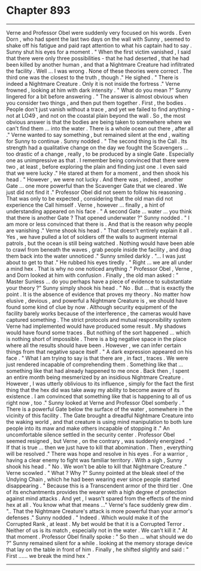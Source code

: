 
# Chapter 893


---

Verne and Professor Obel were suddenly very focused on his words . Even Dorn , who had spent the last two days on the wall with Sunny , seemed to shake off his fatigue and paid rapt attention to what his captain had to say .
Sunny shut his eyes for a moment .
" When the first victim vanished , I said that there were only three possibilities - that he had deserted , that he had been killed by another human , and that a Nightmare Creature had infiltrated the facility . Well ... I was wrong . None of these theories were correct . The third one was the closest to the truth , though ."
He sighed .
" There is indeed a Nightmare Creature . Only it is not inside the fortress ."
Verne frowned , looking at him with dark intensity .
" What do you mean ?"
Sunny lingered for a bit before answering .
" The answer is almost obvious when you consider two things , and then put them together . First , the bodies . People don't just vanish without a trace , and yet we failed to find anything - not at LO49 , and not on the coastal plain beyond the wall . So , the most obvious answer is that the bodies are being taken to somewhere where we can't find them ... into the water . There is a whole ocean out there , after all ."
Verne wanted to say something , but remained silent at the end , waiting for Sunny to continue . Sunny nodded .
" The second thing is the Call . Its strength had a qualitative change on the day we fought the Scavengers ... too drastic of a change , really , to be produced by a single Gate . Especially one as unimpressive as that . I remember being convinced that there were two , at least , before exploring the plain and finding just one . I even said that we were lucky ."
He stared at them for a moment , and then shook his head .
" However , we were not lucky . And there was , indeed , another Gate ... one more powerful than the Scavenger Gate that we cleared . We just did not find it ."
Professor Obel did not seem to follow his reasoning . That was only to be expected , considering that the old man did not experience the Call himself . Verne , however ... finally , a hint of understanding appeared on his face .
" A second Gate ... water ... you think that there is another Gate ? That opened underwater ?"
Sunny nodded .
" I am more or less convinced that there is . And that is the reason why people are vanishing ."
Verne shook his head .
" That doesn't entirely explain it all . Yes , we have pulled a lot of soldiers off the walls to augment internal patrols , but the ocean is still being watched . Nothing would have been able to crawl from beneath the waves , grab people inside the facility , and drag them back into the water unnoticed ."
Sunny smiled darkly .
"... I was just about to get to that ."
He rubbed his eyes tiredly .
" Right ... we are all under a mind hex . That is why no one noticed anything ."
Professor Obel , Verne , and Dorn looked at him with confusion . Finally , the old man asked :
" Master Sunless ... do you perhaps have a piece of evidence to substantiate your theory ?"
Sunny simply shook his head .
" No . But ... that is exactly the point . It is the absence of evidence that proves my theory . No matter how elusive , devious , and powerful a Nightmare Creature is , we should have found some kind of clue by now . Although security equipment of the facility barely works because of the interference , the cameras would have captured something . The strict protocols and mutual responsibility system Verne had implemented would have produced some result . My shadows would have found some traces . But nothing of the sort happened ... which is nothing short of impossible . There is a big negative space in the place where all the results should have been . However , we can infer certain things from that negative space itself . "
A dark expression appeared on his face .
" What I am trying to say is that there are , in fact , traces . We were just rendered incapable of comprehending them . Something like that ... something like that had already happened to me once . Back then , I spent an entire month being mesmerized by an insidious Nightmare Creature . However , I was utterly oblivious to its influence , simply for the fact the first thing that the hex did was take away my ability to become aware of its existence . I am convinced that something like that is happening to all of us right now , too ."
Sunny looked at Verne and Professor Obel somberly .
" There is a powerful Gate below the surface of the water , somewhere in the vicinity of this facility . The Gate brought a dreadful Nightmare Creature into the waking world , and that creature is using mind manipulation to both lure people into its maw and make others incapable of stopping it ."
An uncomfortable silence settled in the security center . Professor Obel seemed resigned , but Verne , on the contrary , was suddenly energized .
" If that is true ... then we just have to kill that abomination . Then , everything will be resolved ."
There was hope and resolve in his eyes . For a warrior , having a clear enemy to fight was familiar territory .
With a sigh , Sunny shook his head .
" No . We won't be able to kill that Nightmare Creature ."
Verne scowled .
" What ? Why ?"
Sunny pointed at the bleak steel of the Undying Chain , which he had been wearing ever since people started disappearing .
" Because this is a Transcendent armor of the third tier . One of its enchantments provides the wearer with a high degree of protection against mind attacks . And yet , I wasn't spared from the effects of the mind hex at all . You know what that means ..."
Verne's face suddenly grew dim .
".. That the Nightmare Creature's attack is more powerful than your armor's defenses ."
Sunny nodded .
" Indeed . Which would make it of the Corrupted Rank , at least . My bet would be that it is a Corrupted Terror . Neither of us is its match , especially not in the water . We can't kill it ."
At that moment . Professor Obel finally spoke :
" So then ... what should we do ?"
Sunny remained silent for a while . looking at the memory storage device that lay on the table in front of him . Finally , he shifted slightly and said :
" First ...... we break the mind hex ."

---

